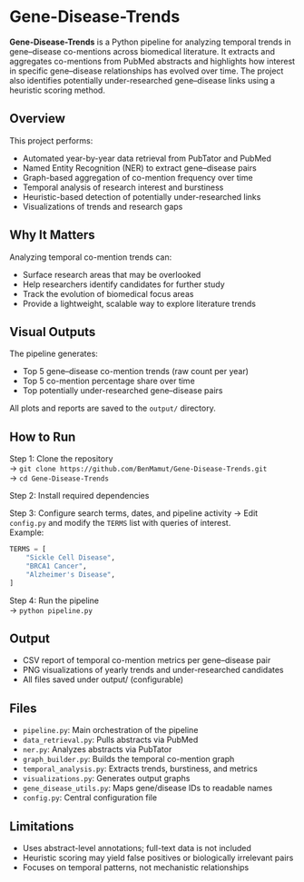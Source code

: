 # Gene-Disease-Trends

**Gene-Disease-Trends** is a Python pipeline for analyzing temporal trends in gene–disease co-mentions across biomedical literature. It extracts and aggregates co-mentions from PubMed abstracts and highlights how interest in specific gene–disease relationships has evolved over time. The project also identifies potentially under-researched gene–disease links using a heuristic scoring method.

## Overview

This project performs:
- Automated year-by-year data retrieval from PubTator and PubMed
- Named Entity Recognition (NER) to extract gene–disease pairs
- Graph-based aggregation of co-mention frequency over time
- Temporal analysis of research interest and burstiness
- Heuristic-based detection of potentially under-researched links
- Visualizations of trends and research gaps

## Why It Matters

Analyzing temporal co-mention trends can:
- Surface research areas that may be overlooked
- Help researchers identify candidates for further study
- Track the evolution of biomedical focus areas
- Provide a lightweight, scalable way to explore literature trends

## Visual Outputs

The pipeline generates:
- Top 5 gene–disease co-mention trends (raw count per year)
- Top 5 co-mention percentage share over time
- Top potentially under-researched gene–disease pairs

All plots and reports are saved to the `output/` directory.

## How to Run

Step 1: Clone the repository  
→ `git clone https://github.com/BenMamut/Gene-Disease-Trends.git`  
→ `cd Gene-Disease-Trends`

Step 2: Install required dependencies  

Step 3: Configure search terms, dates, and pipeline activity
→ Edit `config.py` and modify the `TERMS` list with queries of interest.  
Example:
```python
TERMS = [
    "Sickle Cell Disease",
    "BRCA1 Cancer",
    "Alzheimer's Disease",
]
```

Step 4: Run the pipeline  
→ `python pipeline.py`

## Output

- CSV report of temporal co-mention metrics per gene–disease pair
- PNG visualizations of yearly trends and under-researched candidates
- All files saved under output/ (configurable)

## Files

- `pipeline.py`: Main orchestration of the pipeline
- `data_retrieval.py`: Pulls abstracts via PubMed
- `ner.py`: Analyzes abstracts via PubTator
- `graph_builder.py`: Builds the temporal co-mention graph
- `temporal_analysis.py`: Extracts trends, burstiness, and metrics
- `visualizations.py`: Generates output graphs
- `gene_disease_utils.py`: Maps gene/disease IDs to readable names
- `config.py`: Central configuration file

## Limitations

- Uses abstract-level annotations; full-text data is not included
- Heuristic scoring may yield false positives or biologically irrelevant pairs
- Focuses on temporal patterns, not mechanistic relationships
